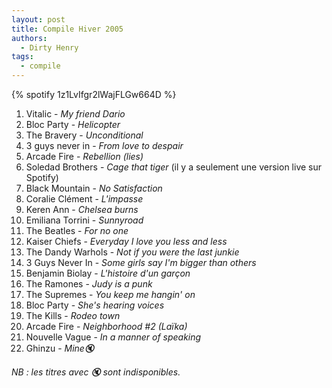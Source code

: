 ```yaml
---
layout: post
title: Compile Hiver 2005
authors:
  - Dirty Henry
tags:
  - compile
---
```


{% spotify 1z1LvIfgr2lWajFLGw664D %}

1. Vitalic - _My friend Dario_
1. Bloc Party - _Helicopter_
1. The Bravery - _Unconditional_
1. 3 guys never in - _From love to despair_
1. Arcade Fire - _Rebellion (lies)_
1. Soledad Brothers - _Cage that tiger_ (il y a seulement une version live sur
   Spotify)
1. Black Mountain - _No Satisfaction_
1. Coralie Clément - _L'impasse_
1. Keren Ann - _Chelsea burns_
1. Emiliana Torrini - _Sunnyroad_
1. The Beatles - _For no one_
1. Kaiser Chiefs - _Everyday I love you less and less_
1. The Dandy Warhols - _Not if you were the last junkie_
1. 3 Guys Never In - _Some girls say I'm bigger than others_
1. Benjamin Biolay - _L'histoire d'un garçon_
1. The Ramones - _Judy is a punk_
1. The Supremes - _You keep me hangin' on_
1. Bloc Party - _She's hearing voices_
1. The Kills - _Rodeo town_
1. Arcade Fire - _Neighborhood #2 (Laïka)_
1. Nouvelle Vague - _In a manner of speaking_
1. Ghinzu - _Mine🔇_

_NB : les titres avec 🔇 sont indisponibles._
